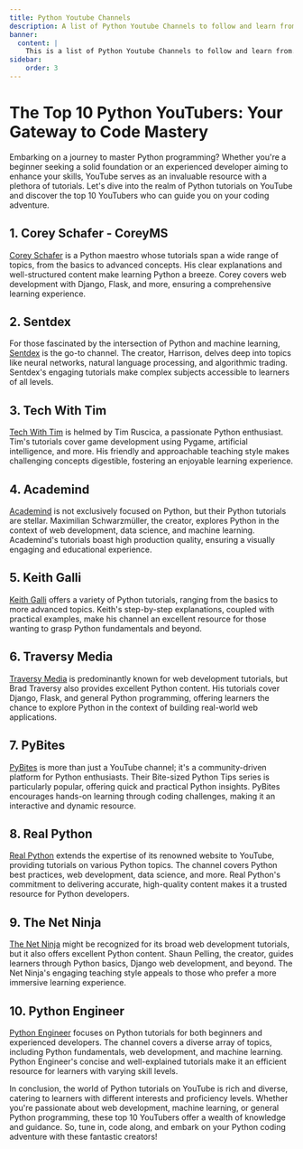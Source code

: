 ```yaml
---
title: Python Youtube Channels
description: A list of Python Youtube Channels to follow and learn from. Be sure to subscribe to them. Top 10 Python Youtube Channels. Learn Python from Youtube.
banner:
  content: |
    This is a list of Python Youtube Channels to follow and learn from. Be sure to subscribe to them. Top 10 Python Youtube Channels. We don't mean to rank them, but we have to put them in some order and mean to offend no one. If there are any channels that you think should be on this list, please let us know.
sidebar:
    order: 3
---
```


# The Top 10 Python YouTubers: Your Gateway to Code Mastery

Embarking on a journey to master Python programming? Whether you're a beginner seeking a solid foundation or an experienced developer aiming to enhance your skills, YouTube serves as an invaluable resource with a plethora of tutorials. Let's dive into the realm of Python tutorials on YouTube and discover the top 10 YouTubers who can guide you on your coding adventure.

## 1. **Corey Schafer - CoreyMS**

[Corey Schafer](https://www.youtube.com/user/schafer5) is a Python maestro whose tutorials span a wide range of topics, from the basics to advanced concepts. His clear explanations and well-structured content make learning Python a breeze. Corey covers web development with Django, Flask, and more, ensuring a comprehensive learning experience.

## 2. **Sentdex**

For those fascinated by the intersection of Python and machine learning, [Sentdex](https://www.youtube.com/user/sentdex) is the go-to channel. The creator, Harrison, delves deep into topics like neural networks, natural language processing, and algorithmic trading. Sentdex's engaging tutorials make complex subjects accessible to learners of all levels.

## 3. **Tech With Tim**

[Tech With Tim](https://www.youtube.com/channel/UC4JX40jDee_tINbkjycV4Sg) is helmed by Tim Ruscica, a passionate Python enthusiast. Tim's tutorials cover game development using Pygame, artificial intelligence, and more. His friendly and approachable teaching style makes challenging concepts digestible, fostering an enjoyable learning experience.

## 4. **Academind**

[Academind](https://www.youtube.com/c/Academind) is not exclusively focused on Python, but their Python tutorials are stellar. Maximilian Schwarzmüller, the creator, explores Python in the context of web development, data science, and machine learning. Academind's tutorials boast high production quality, ensuring a visually engaging and educational experience.

## 5. **Keith Galli**

[Keith Galli](https://www.youtube.com/c/KeithGalli) offers a variety of Python tutorials, ranging from the basics to more advanced topics. Keith's step-by-step explanations, coupled with practical examples, make his channel an excellent resource for those wanting to grasp Python fundamentals and beyond.

## 6. **Traversy Media**

[Traversy Media](https://www.youtube.com/user/TechGuyWeb) is predominantly known for web development tutorials, but Brad Traversy also provides excellent Python content. His tutorials cover Django, Flask, and general Python programming, offering learners the chance to explore Python in the context of building real-world web applications.

## 7. **PyBites**

[PyBites](https://www.youtube.com/user/pybites) is more than just a YouTube channel; it's a community-driven platform for Python enthusiasts. Their Bite-sized Python Tips series is particularly popular, offering quick and practical Python insights. PyBites encourages hands-on learning through coding challenges, making it an interactive and dynamic resource.

## 8. **Real Python**

[Real Python](https://www.youtube.com/c/realpython) extends the expertise of its renowned website to YouTube, providing tutorials on various Python topics. The channel covers Python best practices, web development, data science, and more. Real Python's commitment to delivering accurate, high-quality content makes it a trusted resource for Python developers.

## 9. **The Net Ninja**

[The Net Ninja](https://www.youtube.com/c/TheNetNinja) might be recognized for its broad web development tutorials, but it also offers excellent Python content. Shaun Pelling, the creator, guides learners through Python basics, Django web development, and beyond. The Net Ninja's engaging teaching style appeals to those who prefer a more immersive learning experience.

## 10. **Python Engineer**

[Python Engineer](https://www.youtube.com/c/PythonEngineer) focuses on Python tutorials for both beginners and experienced developers. The channel covers a diverse array of topics, including Python fundamentals, web development, and machine learning. Python Engineer's concise and well-explained tutorials make it an efficient resource for learners with varying skill levels.

In conclusion, the world of Python tutorials on YouTube is rich and diverse, catering to learners with different interests and proficiency levels. Whether you're passionate about web development, machine learning, or general Python programming, these top 10 YouTubers offer a wealth of knowledge and guidance. So, tune in, code along, and embark on your Python coding adventure with these fantastic creators!